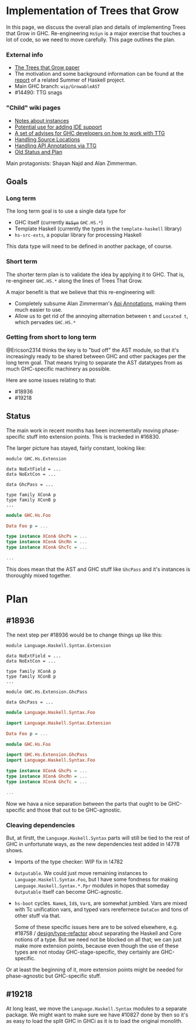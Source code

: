 # Implementation of Trees that Grow


In this page, we discuss the overall plan and details of implementing Trees that Grow in GHC.   Re-engineering `HsSyn` is a major exercise that touches a lot of code, so we need to move carefully.  This page outlines the plan.

### External info

- [The Trees that Grow paper](http://www.jucs.org/jucs_23_1/trees_that_grow/jucs_23_01_0042_0062_najd.pdf)
- The motivation and some background information can be found at the [report](https://ghc.haskell.org/trac/ghc/wiki/NativeMetaprogramming) of a related Summer of Haskell project.
- Main GHC branch: `wip/GrowableAST`
- #14490: TTG snags

### "Child" wiki pages

- [Notes about instances](implementing-trees-that-grow/instances)
- [Potential use for adding IDE support](implementing-trees-that-grow/ide-support)
- [A set of advises for GHC developers on how to work with TTG](implementing-trees-that-grow/trees-that-grow-guidance)
- [Handling Source Locations](implementing-trees-that-grow/handling-source-locations)
- [Handling API Annotations via TTG](https://gitlab.haskell.org/ghc/ghc/wikis/implementing-trees-that-grow/in-tree-api-annotations)
- [Old Status and Plan](https://gitlab.haskell.org/ghc/ghc/wikis/implementing-trees-that-grow/old-status-and-plan)


Main protagonists: Shayan Najd and Alan Zimmerman. 

## Goals

### Long term

The long term goal is to use a single data type for

- GHC itself (currently ~~`HsSyn`~~ `GHC.HS.*`)
- Template Haskell (currently the types in the `template-haskell` library)
- `hs-src-exts`, a popular library for processing Haskell

This data type will need to be defined in another package, of course.

### Short term

The shorter term plan is to validate the idea by applying it to GHC.  That is, re-engineer `GHC.HS.*` along the lines of Trees That Grow.

A major benefit is that we believe that this re-engineering will:

- Completely subsume Alan Zimmerman's [Api Annotations](https://ghc.haskell.org/trac/ghc/wiki/ApiAnnotations), making them much easier to use.
- Allow us to get rid of the annoying alternation between `t` and `Located t`, which pervades `GHC.HS.*`

### Getting from short to long term

@Ericson2314 thinks the key is to "bud off" the AST module, so that it's increasingly ready to be shared between GHC and other packages per the long term goal. That means trying to separate the AST datatypes from as much GHC-specific machinery as possible.

Here are some issues relating to that:

- #18936
- #19218

## Status

The main work in recent months has been incrementally moving phase-specific stuff into extension points.
This is trackeded in #16830.

The larger picture has stayed, fairly constant, looking like:

```haskel
module GHC.Hs.Extension

data NoExtField = ...
data NoExtCon = ...

data GhcPass = ...

type family XConA p
type family XConB p
...
```
```haskell
module GHC.Hs.Foo

Data Foo p = ...

type instance XConA GhcPs = ...
type instance XConA GhcRn = ...
type instance XConA GhcTc = ...

...
```

This does mean that the AST and GHC stuff like `GhcPass` and it's instances is thoroughly mixed together.

# Plan

## #18936

The next step per #18936 would be to change things up like this:

```haskel
module Language.Haskell.Syntax.Extension

data NoExtField = ...
data NoExtCon = ...

type family XConA p
type family XConB p
...
```
```haskel
module GHC.Hs.Extension.GhcPass

data GhcPass = ...
```
```haskell
module Language.Haskell.Syntax.Foo

import Language.Haskell.Syntax.Extension

Data Foo p = ...
```
```haskell
module GHC.Hs.Foo

import GHC.Hs.Extension.GhcPass
import Language.Haskell.Syntax.Foo

type instance XConA GhcPs = ...
type instance XConA GhcRn = ...
type instance XConA GhcTc = ...

...
```

Now we hava a nice separation between the parts that ought to be GHC-specific and those that out to be GHC-agnostic.

### Cleaving dependencies

But, at firstt, the `Language.Haskell.Syntax` parts will still be tied to the rest of GHC in unfortunate ways, as the new dependencies test added in !4778 shows.

 - Imports of the type checker: WIP fix in !4782

 - `Outputable`. We could just move remaining instances to `Language.Haskell.Syntax.Foo`, but I have some fondness for making `Language.Haskell.Syntax.*.Ppr` modules in hopes that someday `Outputable` itself can become GHC-agnostic.

 - `hs-boot` cycles. `Name`s, `Id`s, `Var`s, are somewhat jumbled.
    Vars are mixed with Tc unification vars, and typed vars rerefernece `DataCon` and tons of other stuff via that.

    Some of these specific issues here are to be solved elsewhere, e.g. #18758 / [design/type-refactor](design/type-refactor) about separating the Haskell and Core notions of a type.
    But we need not be blocked on all that; we can just make more extension points, because even though the use of these types are not ntoday GHC-stage-specific, they certainly are GHC-specific.

Or at least the beginning of it, more extension points might be needed for phase-agnostic but GHC-specific stuff.

## #19218

At long least, we move the `Language.Haskell.Syntax` modules to a separate package.
We might want to make sure we have #10827 done by then so it's as easy to load the split GHC in GHCi as it is to load the original monolith.
